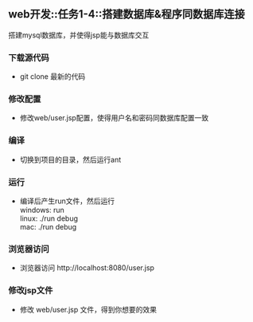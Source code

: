 ## web开发::任务1-4::搭建数据库&程序同数据库连接

搭建mysql数据库，并使得jsp能与数据库交互

### 下载源代码
* git clone 最新的代码

### 修改配置
* 修改web/user.jsp配置，使得用户名和密码同数据库配置一致

### 编译
* 切换到项目的目录，然后运行ant

### 运行
* 编译后产生run文件，然后运行 <br>
windows: run <br>
linux: ./run debug <br>
mac: ./run debug <br>

### 浏览器访问
* 浏览器访问 http://localhost:8080/user.jsp

### 修改jsp文件
* 修改 web/user.jsp 文件，得到你想要的效果
